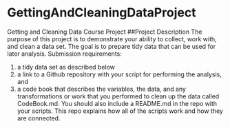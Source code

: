 # GettingAndCleaningDataProject
Getting and Cleaning Data Course Project 
##Project Description
The purpose of this project is to demonstrate your ability to collect, work with, and clean a data set. The goal is to prepare tidy data that can be used for later analysis.
Submission requirements:
<ol>
<li> a tidy data set as described below </li>
<li> a link to a Github repository with your script for performing the analysis, and</li>
<li> a code book that describes the variables, the data, and any transformations or work that you performed to clean up the data called CodeBook.md. You should also include a README.md in the repo with your scripts. This repo explains how all of the scripts work and how they are connected.</li>
</ol>